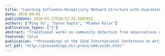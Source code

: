 ```yaml
---
title: "Learning Influence-Receptivity Network Structure with Guarantee"
date: 2019-04-01
publishDate: 2020-01-27T20:57:22.568191Z
authors: ["Ming Yu", "Varun Gupta", "Mladen Kolar"]
publication_types: ["1"]
abstract: "Traditional works on community detection from observations of information cascade assume that a single adjacency matrix parametrizes all the observed cascades.  However, in reality the connection structure usually does not stay the same across cascades.  For example, different people have different topics of interest, therefore the connection structure depends on the information/topic content of the cascade.  In this paper we consider the case where we observe a sequence of noisy adjacency matrices triggered by information/events with different topic distributions.  We propose a novel latent model using the intuition that a connection is more likely to exist between two nodes if they are interested in similar topics, which are common with the information/event.  Specifically, we endow each node with two node-topic vectors: an influence vector that measures how influential/authoritative they are on each topic; and a receptivity vector that measures how receptive/susceptible they are to each topic.  We show how these two node-topic structures can be estimated from observed adjacency matrices with theoretical guarantee on estimation error, in cases where the topic distributions of the information/events are known, as well as when they are unknown. Experiments on synthetic and real data demonstrate the effectiveness of our model and superior performance compared to state-of-the-art methods."
featured: false
publication: "*Proceedings of the 22nd International Conference on Artificial Intelligence and Statistics*"
url_pdf: "http://proceedings.mlr.press/v89/yu19c.html"
---
```

